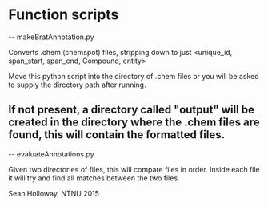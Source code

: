 Function scripts
================

-- makeBratAnnotation.py

Converts .chem (chemspot) files, stripping down to just <unique_id, span_start, span_end, Compound, entity>

Move this python script into the directory of .chem files or you will be asked to supply the directory path after
running.

If not present, a directory called "output" will be created in the directory where the .chem files are found, this
will contain the formatted files.
--

-- evaluateAnnotations.py

Given two directories of files, this will compare files in order. Inside each file it will try and find all
matches between the two files.

Sean Holloway, NTNU 2015
